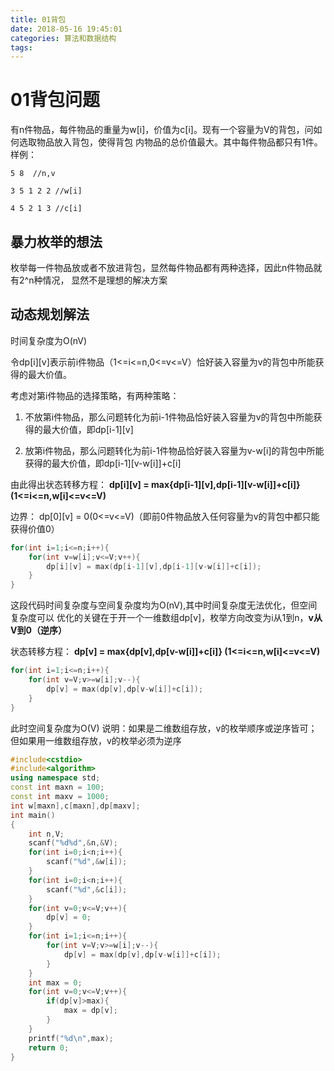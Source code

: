 ```yaml
---
title: 01背包
date: 2018-05-16 19:45:01
categories: 算法和数据结构
tags:
---
```


# 01背包问题
有n件物品，每件物品的重量为w[i]，价值为c[i]。现有一个容量为V的背包，问如何选取物品放入背包，使得背包
内物品的总价值最大。其中每件物品都只有1件。
样例：
```
5 8  //n,v

3 5 1 2 2 //w[i]

4 5 2 1 3 //c[i]
```

## 暴力枚举的想法

枚举每一件物品放或者不放进背包，显然每件物品都有两种选择，因此n件物品就有2^n种情况，
显然不是理想的解决方案

## 动态规划解法

时间复杂度为O(nV)

令dp[i][v]表示前i件物品（1<=i<=n,0<=v<=V）恰好装入容量为v的背包中所能获得的最大价值。

考虑对第i件物品的选择策略，有两种策略：

1. 不放第i件物品，那么问题转化为前i-1件物品恰好装入容量为v的背包中所能获得的最大价值，即dp[i-1][v]

2. 放第i件物品，那么问题转化为前i-1件物品恰好装入容量为v-w[i]的背包中所能获得的最大价值，即dp[i-1][v-w[i]]+c[i]

由此得出状态转移方程：
      **dp[i][v] = max{dp[i-1][v],dp[i-1][v-w[i]]+c[i]} (1<=i<=n,w[i]<=v<=V)**

边界： dp[0][v] = 0(0<=v<=V)（即前0件物品放入任何容量为v的背包中都只能获得价值0）

```cpp
for(int i=1;i<=n;i++){
    for(int v=w[i];v<=V;v++){
        dp[i][v] = max(dp[i-1][v],dp[i-1][v-w[i]]+c[i]);
    }
}
```
这段代码时间复杂度与空间复杂度均为O(nV),其中时间复杂度无法优化，但空间复杂度可以
优化的关键在于开一个一维数组dp[v]，枚举方向改变为i从1到n，**v从V到0（逆序）**

状态转移方程： **dp[v] = max{dp[v],dp[v-w[i]]+c[i]} (1<=i<=n,w[i]<=v<=V)**

```cpp
for(int i=1;i<=n;i++){
    for(int v=V;v>=w[i];v--){
        dp[v] = max(dp[v],dp[v-w[i]]+c[i]);
    }
}
```
此时空间复杂度为O(V)
说明：如果是二维数组存放，v的枚举顺序或逆序皆可；但如果用一维数组存放，v的枚举必须为逆序

```cpp
#include<cstdio>
#include<algorithm>
using namespace std;
const int maxn = 100;
const int maxv = 1000;
int w[maxn],c[maxn],dp[maxv];
int main()
{
    int n,V;
    scanf("%d%d",&n,&V);
    for(int i=0;i<n;i++){
        scanf("%d",&w[i]);
    }
    for(int i=0;i<n;i++){
        scanf("%d",&c[i]);
    }
    for(int v=0;v<=V;v++){
        dp[v] = 0;
    }
    for(int i=1;i<=n;i++){
        for(int v=V;v>=w[i];v--){
            dp[v] = max(dp[v],dp[v-w[i]]+c[i]);
        }
    }
    int max = 0;
    for(int v=0;v<=V;v++){
        if(dp[v]>max){
            max = dp[v];
        }
    }
    printf("%d\n",max);
    return 0;
}

```
